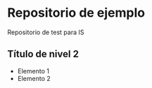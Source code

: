 # Repositorio de ejemplo
Repositorio de test para IS

## Título de nivel 2
- Elemento 1
- Elemento 2

